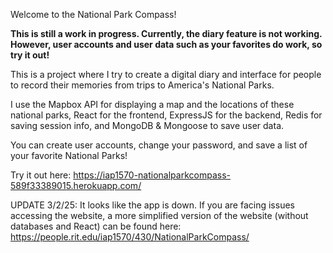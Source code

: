 Welcome to the National Park Compass!

**This is still a work in progress. Currently, the diary feature is not working. However, user accounts and user data such as your favorites do work, so try it out!**

This is a project where I try to create a digital diary and interface for people to record their memories from trips to America's National Parks. 

I use the Mapbox API for displaying a map and the locations of these national parks, React for the frontend, ExpressJS for the backend, Redis for saving session info, and MongoDB & Mongoose to save user data.

You can create user accounts, change your password, and save a list of your favorite National Parks!

Try it out here: https://iap1570-nationalparkcompass-589f33389015.herokuapp.com/

UPDATE 3/2/25: It looks like the app is down. 
If you are facing issues accessing the website, a more simplified version of the website (without databases and React) can be found here:
https://people.rit.edu/iap1570/430/NationalParkCompass/
